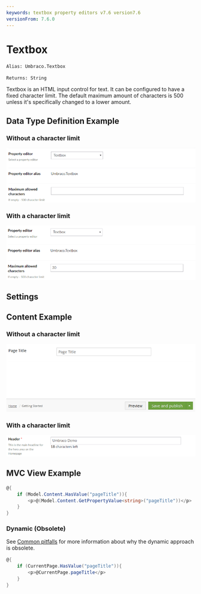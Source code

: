 ```yaml
---
keywords: textbox property editors v7.6 version7.6
versionFrom: 7.6.0
---
```


# Textbox

`Alias: Umbraco.Textbox`

`Returns: String`

Textbox is an HTML input control for text. It can be configured to have a fixed character limit. The default maximum amount of characters is 500 unless it's specifically changed to a lower amount.

## Data Type Definition Example

### Without a character limit

![Textbox Data Type Definition](images/7_6/textbox-setup.png)

### With a character limit

![Textbox Data Type Definition With a Character Limit](images/7_6/textbox-setup-limit.png)

## Settings

## Content Example

### Without a character limit

![Textbox Content Example](images/7_6/textbox-content.png)

### With a character limit

![Textbox Content Example Without a Character Limit](images/7_6/textbox-content-limit.png)

## MVC View Example

```csharp
@{
    if (Model.Content.HasValue("pageTitle")){
        <p>@(Model.Content.GetPropertyValue<string>("pageTitle"))</p>
    }
}
```

### Dynamic (Obsolete)

See [Common pitfalls](https://our.umbraco.com/documentation/reference/Common-Pitfalls/#dynamics) for more information about why the dynamic approach is obsolete.

```csharp
@{
    if (CurrentPage.HasValue("pageTitle")){
        <p>@CurrentPage.pageTitle</p>
    }
}
```
